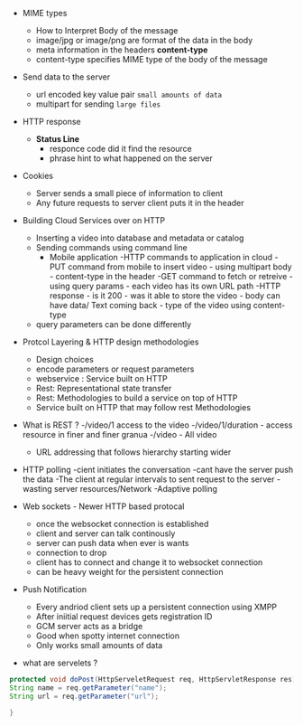 * MIME types
	- How to Interpret Body of the message
	- image/jpg or image/png are format of the data in the body
	- meta information in the headers __content-type__
	- content-type specifies MIME type of the body of the message

* Send data to the server
	- url encoded key value pair `small amounts of data`
	- multipart for sending `large files`

* HTTP response
	- __Status Line__
		- responce code did it find the resource
		- phrase hint to what happened on the server

* Cookies
	- Server sends a small piece of information to client
	- Any future requests to server client puts it in the header

* Building Cloud Services over on HTTP
	- Inserting a video into database and metadata or catalog
	- Sending commands using command line
		- Mobile application
			-HTTP commands to application in cloud
			-PUT command from mobile to insert video
				- using multipart body
				- content-type in the header
			-GET command to fetch or retreive
				- using query params
				- each video has its own URL path
			-HTTP response
				- is it 200
				- was it able to store the video 
				- body can have data/ Text coming back
				- type of the video using content-type
	- query parameters can be done differently

* Protcol Layering & HTTP design methodologies
	- Design choices
	- encode parameters or request parameters
	- webservice : Service built on HTTP
	- Rest: Representational state transfer
	- Rest: Methodologies to build a service on top of HTTP
	- Service built on HTTP that may follow rest Methodologies

* What is REST ?
	-/video/1 access to the video
	-/video/1/duration - access resource in finer and finer granua
	-/video - All video
	- URL addressing that follows hierarchy starting wider
* HTTP polling
	-cient initiates the conversation
	-cant have the server push the data
	-The client at regular intervals to sent request to the server
	-wasting server resources/Network
	-Adaptive polling
* Web sockets - Newer HTTP based protocal
	- once the websocket connection is established
	- client and server can talk continously
	- server can push data when ever is wants
	- connection to drop
	- client has to connect and change it to websocket connection
	- can be heavy weight for the persistent connection

* Push Notification
	- Every andriod client sets up a persistent connection using XMPP
	- After iniitial request devices gets registration ID
	- GCM server acts as a bridge
	- Good when spotty internet connection
	- Only works small amounts of data

* what are servelets ?


```java
protected void doPost(HttpServeletRequest req, HttpServletResponse res){
String name = req.getParameter("name");
String url = req.getParameter("url");

}
```





